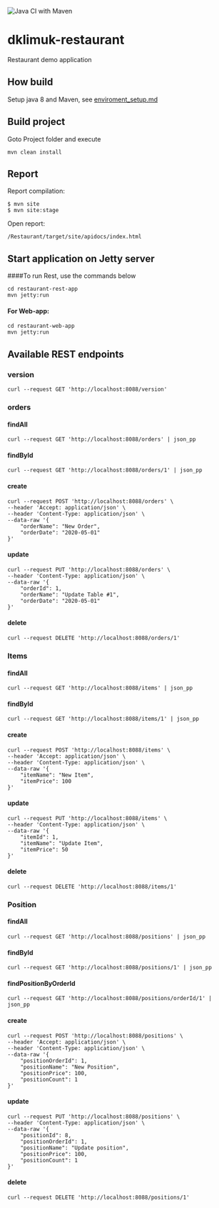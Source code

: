 ![Java CI with Maven](https://github.com/Brest-Java-Course-2020/dklimuk-restaurant/workflows/Java%20CI%20with%20Maven/badge.svg)

# dklimuk-restaurant
Restaurant demo application


## How build
Setup java 8 and Maven, see [enviroment_setup.md](enviroment_setup.md) 
 
## Build project 
Goto Project folder and execute

    mvn clean install
    

## Report 

Report compilation:
````
$ mvn site
$ mvn site:stage
````
Open report:
````
/Restaurant/target/site/apidocs/index.html
````




## Start application on Jetty server

####To run Rest, use the commands below

    cd restaurant-rest-app
    mvn jetty:run

#### For Web-app:
 
    cd restaurant-web-app
    mvn jetty:run
    

## Available REST endpoints    

### version

    curl --request GET 'http://localhost:8088/version'


### orders

#### findAll

```
curl --request GET 'http://localhost:8088/orders' | json_pp
```

#### findById

```
curl --request GET 'http://localhost:8088/orders/1' | json_pp
```
#### create

```
curl --request POST 'http://localhost:8088/orders' \
--header 'Accept: application/json' \
--header 'Content-Type: application/json' \
--data-raw '{
    "orderName": "New Order",
    "orderDate": "2020-05-01"
}'
```

#### update

```
curl --request PUT 'http://localhost:8088/orders' \
--header 'Content-Type: application/json' \
--data-raw '{
    "orderId": 1,
    "orderName": "Update Table #1",
    "orderDate": "2020-05-01"
}'
```

#### delete

```
curl --request DELETE 'http://localhost:8088/orders/1'
```


### Items

#### findAll

```
curl --request GET 'http://localhost:8088/items' | json_pp
```

#### findById

```
curl --request GET 'http://localhost:8088/items/1' | json_pp
```
#### create

```
curl --request POST 'http://localhost:8088/items' \
--header 'Accept: application/json' \
--header 'Content-Type: application/json' \
--data-raw '{
    "itemName": "New Item",
    "itemPrice": 100
}'
```

#### update

```
curl --request PUT 'http://localhost:8088/items' \
--header 'Content-Type: application/json' \
--data-raw '{
    "itemId": 1,
    "itemName": "Update Item",
    "itemPrice": 50
}'
```

#### delete

```
curl --request DELETE 'http://localhost:8088/items/1'
```



### Position

#### findAll

```
curl --request GET 'http://localhost:8088/positions' | json_pp
```


#### findById

```
curl --request GET 'http://localhost:8088/positions/1' | json_pp
```

#### findPositionByOrderId

````
curl --request GET 'http://localhost:8088/positions/orderId/1' | json_pp

````


#### create

```
curl --request POST 'http://localhost:8088/positions' \
--header 'Accept: application/json' \
--header 'Content-Type: application/json' \
--data-raw '{
    "positionOrderId": 1,
    "positionName": "New Position",
    "positionPrice": 100,
    "positionCount": 1
}'
```

#### update

```
curl --request PUT 'http://localhost:8088/positions' \
--header 'Content-Type: application/json' \
--data-raw '{
    "positionId": 8,
    "positionOrderId": 1,
    "positionName": "Update position",
    "positionPrice": 100,
    "positionCount": 1
}'
```

#### delete

```
curl --request DELETE 'http://localhost:8088/positions/1'
```
